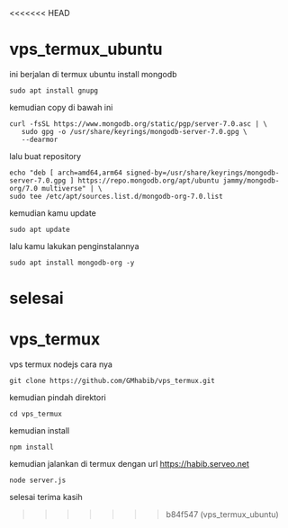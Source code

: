 <<<<<<< HEAD
# vps_termux_ubuntu
ini berjalan di termux ubuntu
install mongodb
```
sudo apt install gnupg
```
kemudian copy di bawah ini
```
curl -fsSL https://www.mongodb.org/static/pgp/server-7.0.asc | \
   sudo gpg -o /usr/share/keyrings/mongodb-server-7.0.gpg \
   --dearmor
```
lalu buat repository
```
echo "deb [ arch=amd64,arm64 signed-by=/usr/share/keyrings/mongodb-server-7.0.gpg ] https://repo.mongodb.org/apt/ubuntu jammy/mongodb-org/7.0 multiverse" | \
sudo tee /etc/apt/sources.list.d/mongodb-org-7.0.list
```
kemudian kamu update
```
sudo apt update
```
lalu kamu lakukan penginstalannya
```
sudo apt install mongodb-org -y
```
selesai
=======
# vps_termux
vps termux nodejs
cara nya
```
git clone https://github.com/GMhabib/vps_termux.git
```
kemudian pindah direktori
```
cd vps_termux
```
kemudian install
```
npm install
```
kemudian jalankan di termux dengan url https://habib.serveo.net
```
node server.js
```
selesai terima kasih
>>>>>>> b84f547 (vps_termux_ubuntu)
